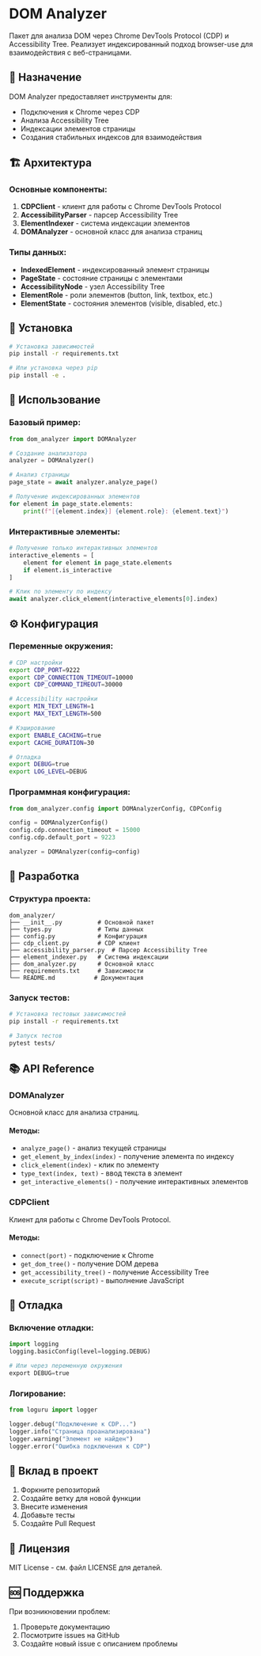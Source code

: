 # DOM Analyzer

Пакет для анализа DOM через Chrome DevTools Protocol (CDP) и Accessibility Tree. Реализует индексированный подход browser-use для взаимодействия с веб-страницами.

## 🎯 Назначение

DOM Analyzer предоставляет инструменты для:
- Подключения к Chrome через CDP
- Анализа Accessibility Tree
- Индексации элементов страницы
- Создания стабильных индексов для взаимодействия

## 🏗️ Архитектура

### Основные компоненты:

1. **CDPClient** - клиент для работы с Chrome DevTools Protocol
2. **AccessibilityParser** - парсер Accessibility Tree
3. **ElementIndexer** - система индексации элементов
4. **DOMAnalyzer** - основной класс для анализа страниц

### Типы данных:

- **IndexedElement** - индексированный элемент страницы
- **PageState** - состояние страницы с элементами
- **AccessibilityNode** - узел Accessibility Tree
- **ElementRole** - роли элементов (button, link, textbox, etc.)
- **ElementState** - состояния элементов (visible, disabled, etc.)

## 🚀 Установка

```bash
# Установка зависимостей
pip install -r requirements.txt

# Или установка через pip
pip install -e .
```

## 📖 Использование

### Базовый пример:

```python
from dom_analyzer import DOMAnalyzer

# Создание анализатора
analyzer = DOMAnalyzer()

# Анализ страницы
page_state = await analyzer.analyze_page()

# Получение индексированных элементов
for element in page_state.elements:
    print(f"[{element.index}] {element.role}: {element.text}")
```

### Интерактивные элементы:

```python
# Получение только интерактивных элементов
interactive_elements = [
    element for element in page_state.elements 
    if element.is_interactive
]

# Клик по элементу по индексу
await analyzer.click_element(interactive_elements[0].index)
```

## ⚙️ Конфигурация

### Переменные окружения:

```bash
# CDP настройки
export CDP_PORT=9222
export CDP_CONNECTION_TIMEOUT=10000
export CDP_COMMAND_TIMEOUT=30000

# Accessibility настройки
export MIN_TEXT_LENGTH=1
export MAX_TEXT_LENGTH=500

# Кэширование
export ENABLE_CACHING=true
export CACHE_DURATION=30

# Отладка
export DEBUG=true
export LOG_LEVEL=DEBUG
```

### Программная конфигурация:

```python
from dom_analyzer.config import DOMAnalyzerConfig, CDPConfig

config = DOMAnalyzerConfig()
config.cdp.connection_timeout = 15000
config.cdp.default_port = 9223

analyzer = DOMAnalyzer(config=config)
```

## 🔧 Разработка

### Структура проекта:

```
dom_analyzer/
├── __init__.py          # Основной пакет
├── types.py             # Типы данных
├── config.py            # Конфигурация
├── cdp_client.py        # CDP клиент
├── accessibility_parser.py  # Парсер Accessibility Tree
├── element_indexer.py   # Система индексации
├── dom_analyzer.py      # Основной класс
├── requirements.txt     # Зависимости
└── README.md           # Документация
```

### Запуск тестов:

```bash
# Установка тестовых зависимостей
pip install -r requirements.txt

# Запуск тестов
pytest tests/
```

## 📚 API Reference

### DOMAnalyzer

Основной класс для анализа страниц.

#### Методы:

- `analyze_page()` - анализ текущей страницы
- `get_element_by_index(index)` - получение элемента по индексу
- `click_element(index)` - клик по элементу
- `type_text(index, text)` - ввод текста в элемент
- `get_interactive_elements()` - получение интерактивных элементов

### CDPClient

Клиент для работы с Chrome DevTools Protocol.

#### Методы:

- `connect(port)` - подключение к Chrome
- `get_dom_tree()` - получение DOM дерева
- `get_accessibility_tree()` - получение Accessibility Tree
- `execute_script(script)` - выполнение JavaScript

## 🐛 Отладка

### Включение отладки:

```python
import logging
logging.basicConfig(level=logging.DEBUG)

# Или через переменную окружения
export DEBUG=true
```

### Логирование:

```python
from loguru import logger

logger.debug("Подключение к CDP...")
logger.info("Страница проанализирована")
logger.warning("Элемент не найден")
logger.error("Ошибка подключения к CDP")
```

## 🤝 Вклад в проект

1. Форкните репозиторий
2. Создайте ветку для новой функции
3. Внесите изменения
4. Добавьте тесты
5. Создайте Pull Request

## 📄 Лицензия

MIT License - см. файл LICENSE для деталей.

## 🆘 Поддержка

При возникновении проблем:
1. Проверьте документацию
2. Посмотрите issues на GitHub
3. Создайте новый issue с описанием проблемы
